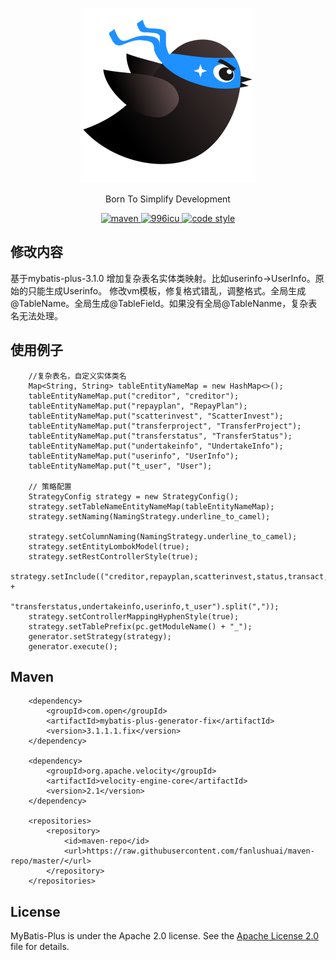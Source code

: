 <p align="center">
  <a href="https://github.com/baomidou/mybatis-plus">
   <img alt="Mybatis-Plus-Logo" src="https://raw.githubusercontent.com/baomidou/logo/master/mybatis-plus-logo-new-mini.png">
  </a>
</p>

<p align="center">
  Born To Simplify Development
</p>

<p align="center">
  <a href="https://search.maven.org/#search%7Cga%7C1%7Cg%3A%22com.baomidou%22%20AND%20a%3A%22mybatis-plus%22">
    <img alt="maven" src="https://img.shields.io/maven-central/v/com.baomidou/mybatis-plus.svg?style=flat-square">
  </a>

  <a href="https://github.com/996icu/996.ICU/blob/master/LICENSE">
    <img alt="996icu" src="https://img.shields.io/badge/license-NPL%20(The%20996%20Prohibited%20License)-blue.svg">
  </a>

  <a href="https://www.apache.org/licenses/LICENSE-2.0">
    <img alt="code style" src="https://img.shields.io/badge/license-Apache%202-4EB1BA.svg?style=flat-square">
  </a>
</p>

## 修改内容
基于mybatis-plus-3.1.0
增加复杂表名实体类映射。比如userinfo->UserInfo。原始的只能生成Userinfo。
修改vm模板，修复格式错乱，调整格式。全局生成@TableName。全局生成@TableField。如果没有全局@TableNanme，复杂表名无法处理。

## 使用例子

        //复杂表名，自定义实体类名
        Map<String, String> tableEntityNameMap = new HashMap<>();
        tableEntityNameMap.put("creditor", "creditor");
        tableEntityNameMap.put("repayplan", "RepayPlan");
        tableEntityNameMap.put("scatterinvest", "ScatterInvest");
        tableEntityNameMap.put("transferproject", "TransferProject");
        tableEntityNameMap.put("transferstatus", "TransferStatus");
        tableEntityNameMap.put("undertakeinfo", "UndertakeInfo");
        tableEntityNameMap.put("userinfo", "UserInfo");
        tableEntityNameMap.put("t_user", "User");

        // 策略配置
        StrategyConfig strategy = new StrategyConfig();
        strategy.setTableNameEntityNameMap(tableEntityNameMap);
        strategy.setNaming(NamingStrategy.underline_to_camel);

        strategy.setColumnNaming(NamingStrategy.underline_to_camel);
        strategy.setEntityLombokModel(true);
        strategy.setRestControllerStyle(true);
        strategy.setInclude(("creditor,repayplan,scatterinvest,status,transact,transferproject," +
                "transferstatus,undertakeinfo,userinfo,t_user").split(","));
        strategy.setControllerMappingHyphenStyle(true);
        strategy.setTablePrefix(pc.getModuleName() + "_");
        generator.setStrategy(strategy);
        generator.execute();

## Maven
    
        <dependency>
            <groupId>com.open</groupId>
            <artifactId>mybatis-plus-generator-fix</artifactId>
            <version>3.1.1.1.fix</version>
        </dependency>

        <dependency>
            <groupId>org.apache.velocity</groupId>
            <artifactId>velocity-engine-core</artifactId>
            <version>2.1</version>
        </dependency>

        <repositories>
            <repository>
                <id>maven-repo</id>
                <url>https://raw.githubusercontent.com/fanlushuai/maven-repo/master/</url>
            </repository>
        </repositories>
    
## License

MyBatis-Plus is under the Apache 2.0 license. See the [Apache License 2.0](https://www.apache.org/licenses/LICENSE-2.0) file for details.
